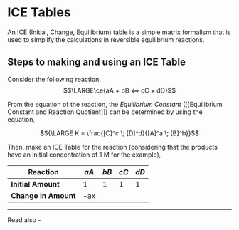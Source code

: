 # ICE Tables


An ICE (Initial, Change, Equilibrium) table is a simple matrix formalism that is used to simplify the calculations in reversible equilibrium reactions.

## Steps to making and using an ICE Table

Consider the following reaction,
$$\LARGE\ce{aA + bB <=> cC + dD}$$

From the equation of the reaction, the *Equilibrium Constant* ([[Equilibrium Constant and Reaction Quotient]]) can be determined by using the equation,

$${\LARGE K = \frac{[C]^c \; [D]^d}{[A]^a \; [B]^b}}$$

Then, make an ICE Table for the reaction (considering that the products have an initial concentration of 1 M for the example),

| Reaction             | *aA* | *bB* | *cC* | *dD* |
| -------------------- | ---- | ---- | ---- | ---- |
| **Initial Amount**   | 1    | 1    | 1    | 1    |
| **Change in Amount** | -ax     |      |      |      |


---
Read also - 